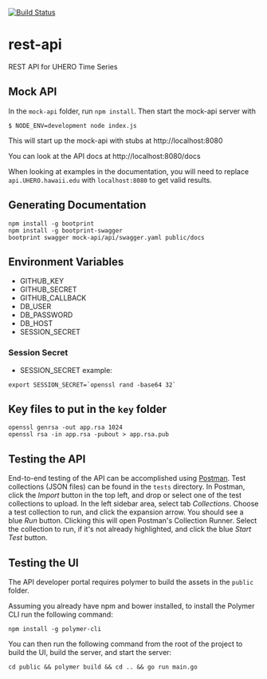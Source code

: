 [![Build Status](https://travis-ci.org/UHERO/rest-api.svg?branch=master)](https://travis-ci.org/UHERO/rest-api)
# rest-api
REST API for UHERO Time Series

## Mock API

In the `mock-api` folder, run `npm install`. Then start the mock-api server with

```
$ NODE_ENV=development node index.js
```

This will start up the mock-api with stubs at http://localhost:8080

You can look at the API docs at http://localhost:8080/docs

When looking at examples in the documentation, you will need to replace `api.UHERO.hawaii.edu` with `localhost:8080` to get valid results.

## Generating Documentation

```
npm install -g bootprint
npm install -g bootprint-swagger
bootprint swagger mock-api/api/swagger.yaml public/docs
```


## Environment Variables

* GITHUB_KEY
* GITHUB_SECRET
* GITHUB_CALLBACK
* DB_USER
* DB_PASSWORD
* DB_HOST
* SESSION_SECRET

### Session Secret
* SESSION_SECRET example:
```
export SESSION_SECRET=`openssl rand -base64 32`
```

## Key files to put in the `key` folder
```
openssl genrsa -out app.rsa 1024
openssl rsa -in app.rsa -pubout > app.rsa.pub
```

## Testing the API

End-to-end testing of the API can be accomplished using [Postman](https://www.getpostman.com/ "Postman").
Test collections (JSON files) can be
found in the `tests` directory. In Postman, click the *Import* button in the top left, and drop
or select one of the test collections to upload. In the left sidebar area, select tab *Collections*.
Choose a test collection to run, and click the expansion arrow. You should see a blue *Run* button.
Clicking this will open Postman's Collection Runner. Select the collection to run, if it's not already
highlighted, and click the blue *Start Test* button.

## Testing the UI

The API developer portal requires polymer to build the assets in the `public` folder.

Assuming you already have npm and bower installed, to install the Polymer CLI run the following command:
```
npm install -g polymer-cli
```

You can then run the following command from the root of the project to build the UI, build the server, and start the server:
```
cd public && polymer build && cd .. && go run main.go
```
